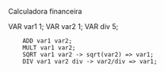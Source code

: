 <!DOCTYPE html>
<html lang="pt-BR">
<head>
    <meta charset="UTF-8">
    <meta name="viewport" content="width=device-width, initial-scale=1.0">
</head>
<body>
    <p>Calculadora financeira</p>
    VAR var1 1;
        VAR var2 1;
        VAR div 5;

        ADD var1 var2;
        MULT var1 var2;
        SQRT var1 var2 -> sqrt(var2) => var1;
        DIV var1 var2 div -> var2/div => var1;
</body>
</html>
